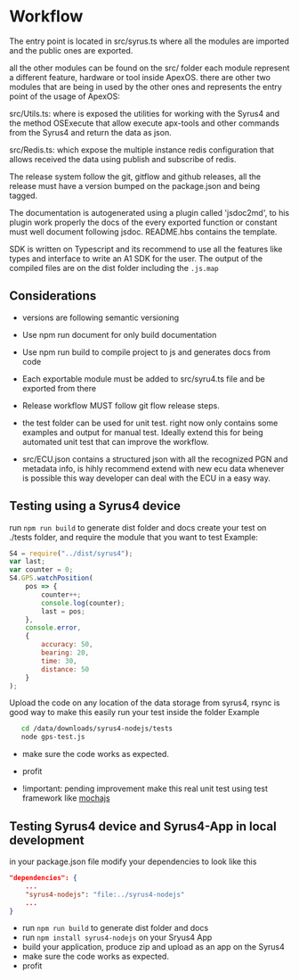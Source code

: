 # Workflow

The entry point is located in src/syrus.ts where all the modules are imported and the public ones are exported.

all the other modules can be found on the src/ folder each module represent a different feature, hardware or tool inside ApexOS. there are other two modules that are being in used by the other ones and represents the entry point of the usage of ApexOS:

src/Utils.ts: where is exposed the utilities for working with the Syrus4 and the method OSExecute that allow execute apx-tools and other commands from the Syrus4 and return the data as json.

src/Redis.ts: which expose the multiple instance redis configuration that allows received the data using publish and subscribe of redis.

The release system follow the git, gitflow and github releases, all the release must have a version bumped on the package.json and being tagged.

The documentation is autogenerated using a plugin called 'jsdoc2md', to his plugin work properly the docs of the every exported function or constant must well document following jsdoc. README.hbs contains the template.

SDK is written on Typescript and its recommend to use all the features like types and interface to write an A1 SDK for the user. The output of the compiled files are on the dist folder including the `.js.map`

## Considerations

- versions are following semantic versioning

- Use npm run document for only build documentation

- Use npm run build to compile project to js and generates docs from code

- Each exportable module must be added to src/syru4.ts file and be exported from there

- Release workflow MUST follow git flow release steps.

- the test folder can be used for unit test. right now only contains some examples and output for manual test. Ideally extend this for being automated unit test that can improve the workflow.

- src/ECU.json contains a structured json with all the recognized PGN and metadata info, is hihly recommend extend with new ecu data whenever is possible this way developer can deal with the ECU in a easy way.

## Testing using a Syrus4 device

run `npm run build` to generate dist folder and docs
create your test on ./tests folder, and require the module that you want to test
Example:

```javascript
S4 = require("../dist/syrus4");
var last;
var counter = 0;
S4.GPS.watchPosition(
	pos => {
		counter++;
		console.log(counter);
		last = pos;
	},
	console.error,
	{
		accuracy: 50,
		bearing: 20,
		time: 30,
		distance: 50
	}
);
```

Upload the code on any location of the data storage from syrus4, rsync is good way to make this easily
run your test inside the folder
Example

```bash
   cd /data/downloads/syrus4-nodejs/tests
   node gps-test.js
```

- make sure the code works as expected.
- profit

- !important: pending improvement make this real unit test using test framework like [mochajs](https://mochajs.org/)

## Testing Syrus4 device and Syrus4-App in local development

in your package.json file modify your dependencies to look like this

```json
"dependencies": {
    ...
    "syrus4-nodejs": "file:../syrus4-nodejs"
    ...
}
```

- run `npm run build` to generate dist folder and docs
- run `npm install syrus4-nodejs` on your Sryus4 App
- build your application, produce zip and upload as an app on the Syrus4
- make sure the code works as expected.
- profit
